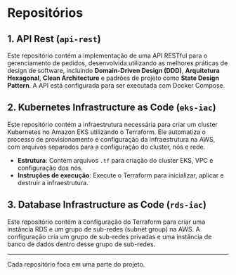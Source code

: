 # Repositórios

## 1. **API Rest** (`api-rest`)

Este repositório contém a implementação de uma API RESTful para o gerenciamento de pedidos, desenvolvida utilizando as melhores práticas de design de software, incluindo **Domain-Driven Design (DDD)**, **Arquitetura Hexagonal**, **Clean Architecture** e padrões de projeto como **State Design Pattern**. A API está configurada para ser executada com Docker Compose.


## 2. **Kubernetes Infrastructure as Code** (`eks-iac`)

Este repositório contém a infraestrutura necessária para criar um cluster Kubernetes no Amazon EKS utilizando o Terraform. Ele automatiza o processo de provisionamento e configuração da infraestrutura na AWS, com arquivos separados para a configuração do cluster, nós e rede.

- **Estrutura**: Contém arquivos `.tf` para criação do cluster EKS, VPC e configuração dos nós.
- **Instruções de execução**: Execute o Terraform para inicializar, aplicar e destruir a infraestrutura.

## 3. **Database Infrastructure as Code**  (`rds-iac`)

Este repositório contém a configuração do Terraform para criar uma instância RDS e um grupo de sub-redes (subnet group) na AWS. A configuração cria um grupo de sub-redes privadas e uma instância de banco de dados dentro desse grupo de sub-redes.

---

Cada repositório foca em uma parte do projeto.
